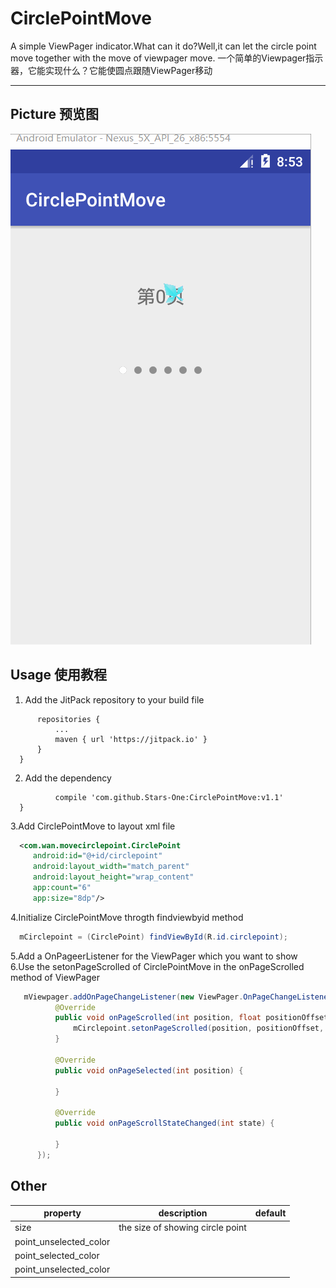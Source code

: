 # CirclePointMove
A simple ViewPager indicator.What can it do?Well,it can let the circle point move together with the move of viewpager move.
一个简单的Viewpager指示器，它能实现什么？它能使圆点跟随ViewPager移动
***
## Picture 预览图
![]( https://github.com/Stars-One/CirclePointMove/raw/master/app/picture/b.gif)

## Usage 使用教程 
  1. Add the JitPack repository to your build file
  ```	allprojects {
		repositories {
			...
			maven { url 'https://jitpack.io' }
		}
	}
```  
  2. Add the dependency
  ```		dependencies {
	        compile 'com.github.Stars-One:CirclePointMove:v1.1'
	}

```  
  3.Add CirclePointMove to layout xml file
  ```xml
	<com.wan.movecirclepoint.CirclePoint
       android:id="@+id/circlepoint"
       android:layout_width="match_parent"
       android:layout_height="wrap_content"
       app:count="6"
       app:size="8dp"/>
```  
 4.Initialize CirclePointMove throgth findviewbyid method
  ```java
	mCirclepoint = (CirclePoint) findViewById(R.id.circlepoint);
```  
  5.Add a OnPageerListener for the ViewPager which you want to show</br>
  6.Use the setonPageScrolled of CirclePointMove in the onPageScrolled method of ViewPager
  ```java
	 mViewpager.addOnPageChangeListener(new ViewPager.OnPageChangeListener() {
            @Override
            public void onPageScrolled(int position, float positionOffset, int positionOffsetPixels) {
                mCirclepoint.setonPageScrolled(position, positionOffset, positionOffsetPixels);
            }

            @Override
            public void onPageSelected(int position) {

            }

            @Override
            public void onPageScrollStateChanged(int state) {

            }
        });
```  
## Other

property|description|default
| -| - |-:
|size|the size of showing circle point||
|point_unselected_color|||
|point_selected_color|||
|point_unselected_color|||

